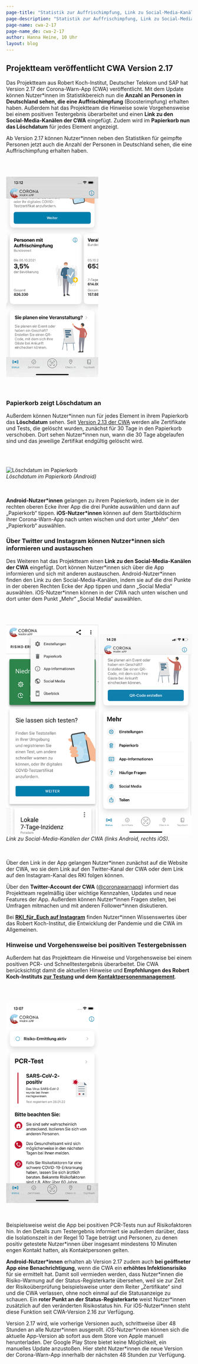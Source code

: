 ```yaml
---
page-title: "Statistik zur Auffrischimpfung, Link zu Social-Media-Kanälen und Löschdatum im Papierkorb"
page-description: "Statistik zur Auffrischimpfung, Link zu Social-Media-Kanälen und Löschdatum im Papierkorb"
page-name: cwa-2-17
page-name_de: cwa-2-17
author: Hanna Heine, 10 Uhr
layout: blog
---
```


## Projektteam veröffentlicht CWA Version 2.17

Das Projektteam aus Robert Koch-Institut, Deutscher Telekom und SAP hat Version 2.17 der Corona-Warn-App (CWA) veröffentlicht. Mit dem Update können Nutzer*innen im Statistikbereich nun die **Anzahl an Personen in Deutschland sehen, die eine Auffrischimpfung** (Boosterimpfung) erhalten haben. Außerdem hat das Projektteam die Hinweise sowie Vorgehensweise bei einem positiven Testergebnis überarbeitet und einen **Link zu den Social-Media-Kanälen der CWA** eingefügt. Zudem wird im **Papierkorb nun das Löschdatum** für jedes Element angezeigt.

<!-- overview -->

Ab Version 2.17 können Nutzer\*innen neben den Statistiken für geimpfte Personen jetzt auch die Anzahl der Personen in Deutschland sehen, die eine Auffrischimpfung erhalten haben. 

<br></br>
<div class="text-center"> 
<img src="./booster_vaccination_de.png" title="Statistik-Kachel zu Auffrischimpfungen" alt="Statistik-Kachel zu Auffrischimpfungen" style="align: center" width=250>
</div>
<br></br>

### Papierkorb zeigt Löschdatum an

Außerdem können Nutzer\*innen nun für jedes Element in ihrem Papierkorb das **Löschdatum** sehen. Seit [Version 2.13 der CWA](/de/blog/2021-11-03-cwa-version-2-13/) werden alle Zertifikate und Tests, die gelöscht wurden, zunächst für 30 Tage in den Papierkorb verschoben. Dort sehen Nutzer\*innen nun, wann die 30 Tage abgelaufen sind und das jeweilige Zertifikat endgültig gelöscht wird. 

<br></br>
<div class="text-center"> 
<img src="./löschdatum-papierkorb.png" title="Löschdatum im Papierkorb" alt="Löschdatum im Papierkorb" style="align: center" width=250>
<figcaption aria-hidden="true"><em>Löschdatum im Papierkorb (Android)</em></figcaption>
</div>
<br></br>

**Android-Nutzer\*innen** gelangen zu ihrem Papierkorb, indem sie in der rechten oberen Ecke ihrer App die drei Punkte auswählen und dann auf „Papierkorb“ tippen. **iOS-Nutzer*innen** können auf dem Startbildschirm ihrer Corona-Warn-App nach unten wischen und dort unter „Mehr“ den „Papierkorb“ auswählen.

### Über Twitter und Instagram können Nutzer*innen sich informieren und austauschen

Des Weiteren hat das Projektteam einen **Link zu den Social-Media-Kanälen der CWA** eingefügt. Dort können Nutzer\*innen sich über die App informieren und sich mit anderen austauschen. Android-Nutzer\*innen finden den Link zu den Social-Media-Kanälen, indem sie auf die drei Punkte in der oberen Rechten Ecke der App tippen und dann „Social Media“ auswählen. iOS-Nutzer*innen können in der CWA nach unten wischen und dort unter dem Punkt „Mehr“ „Social Media“ auswählen.

<br></br>
<div class="text-center"> 
<img src="./android-social-media-de.png" title="Link zu Social-Media-Kanälen der CWA" alt="Link zu Social-Media-Kanälen der CWA" style="align: center" width=250> <img src="./ios-social-media-de.png" title="Infokasten zum Statusnachweis" alt="Infokasten zum Statusnachweis" style="align: center" width=250>
<figcaption aria-hidden="true"><em>Link zu Social-Media-Kanälen der CWA (links Android, rechts iOS).</em></figcaption>
</div>
<br></br>

Über den Link in der App gelangen Nutzer\*innen zunächst auf die Website der CWA, wo sie dem Link auf den Twitter-Kanal der CWA oder dem Link auf den Instagram-Kanal des RKI folgen können. 

Über den **Twitter-Account der CWA** ([@coronawarnapp](https://twitter.com/coronawarnapp)) informiert das Projektteam regelmäßig über wichtige Kennzahlen, Updates und neue Features der App. Außerdem können Nutzer\*innen Fragen stellen, bei Umfragen mitmachen und mit anderen Follower*innen diskutieren. 

Bei [**RKI_für_Euch auf Instagram**](https://www.instagram.com/rki_fuer_euch/?hl=de) finden Nutzer\*innen Wissenswertes über das Robert Koch-Institut, die Entwicklung der Pandemie und die CWA im Allgemeinen. 

### Hinweise und Vorgehensweise bei positiven Testergebnissen

Außerdem hat das Projektteam die Hinweise und Vorgehensweise bei einem positiven PCR- und Schnelltestergebnis überarbeitet. Die CWA berücksichtigt damit die aktuellen Hinweise und **Empfehlungen des Robert Koch-Instituts [zur Testung](https://www.rki.de/DE/Content/InfAZ/N/Neuartiges_Coronavirus/Teststrategie/Nat-Teststrat.html) und dem [Kontaktpersonenmanagement](https://www.rki.de/DE/Content/InfAZ/N/Neuartiges_Coronavirus/Kontaktperson/Management.html;jsessionid=F75CD2A1645116D1558155F4644CD64E.internet091?nn=13490888)**. 

<br></br>
<div class="text-center"> 
<img src="./test-empfehlung(1).png" title="Hinweise bei positivem Testergebnis" alt="Hinweise bei positivem Testergebnis" style="align: center" width=250> 
</div>
<br></br>

Beispielsweise weist die App bei positiven PCR-Tests nun auf Risikofaktoren hin. In den Details zum Testergebnis informiert sie außerdem darüber, dass die Isolationszeit in der Regel 10 Tage beträgt und Personen, zu denen positiv getestete Nutzer*innen über insgesamt mindestens 10 Minuten engen Kontakt hatten, als Kontaktpersonen gelten. 

**Android-Nutzer\*innen** erhalten ab Version 2.17 zudem auch **bei geöffneter App eine Benachrichtigung**, wenn die CWA ein **erhöhtes Infektionsrisiko** für sie ermittelt hat. Damit soll vermieden werden, dass Nutzer\*innen die Risiko-Warnung auf der Status-Registerkarte übersehen, weil sie zur Zeit der Risikoüberprüfung beispielsweise unter dem Reiter „Zertifikate“ sind und die CWA verlassen, ohne noch einmal auf die Statusanzeige zu schauen. Ein **roter Punkt an der Status-Registerkarte** weist Nutzer\*innen zusätzlich auf den veränderten Risikostatus hin. Für iOS-Nutzer*innen steht diese Funktion seit CWA-Version 2.16 zur Verfügung.

Version 2.17 wird, wie vorherige Versionen auch, schrittweise über 48 Stunden an alle Nutzer\*innen ausgerollt. iOS-Nutzer*innen können sich die aktuelle App-Version ab sofort aus dem Store von Apple manuell herunterladen. Der Google Play Store bietet keine Möglichkeit, ein manuelles Update anzustoßen. Hier steht Nutzer\*innen die neue Version der Corona-Warn-App innerhalb der nächsten 48 Stunden zur Verfügung.
